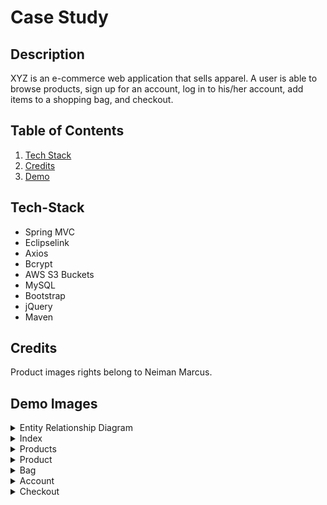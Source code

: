 # Case Study

## Description
XYZ is an e-commerce web application that sells apparel. A user is able to browse products, sign up for an account, log in to his/her account, add items to a shopping bag, and checkout.


## Table of Contents
1. [Tech Stack](#Tech-Stack)
2. [Credits](#Credits)
3. [Demo](#Demo)

## Tech-Stack
* Spring MVC
* Eclipselink
* Axios
* Bcrypt
* AWS S3 Buckets
* MySQL
* Bootstrap
* jQuery
* Maven

## Credits
Product images rights belong to Neiman Marcus.

## Demo Images

<details>
<summary>Entity Relationship Diagram</summary>
<br>

![](demo/erd.png)
</details>

<details>
<summary>Index</summary>
<br>

![](demo/index.png)
</details>

<details>
<summary>Products</summary>
<br>

![](demo/products.png)
</details>

<details>
<summary>Product</summary>
<br>

![](demo/product.png)
</details>

<details>
<summary>Bag</summary>
<br>

![](demo/bag.png)
</details>

<details>
<summary>Account</summary>
<br>

![](demo/account.png)
</details>

<details>
<summary>Checkout</summary>
<br>

![](demo/checkout.png)
</details>